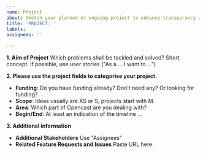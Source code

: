 ```yaml
---
name: Project
about: Sketch your planned or ongoing project to enhance transparancy and allow others to join where desired. 
title: 'PROJECT: '
labels: 
assignees: ''

---
```


<!-- 
Projects for roadmap purposes only. Please do not post bug reports, issues, questions or feature request. 
Your project will have "PROJECT:" in the title automatically to increase clarity. -->

**1. Aim of Project**
Which problems shall be tackled and solved? Short concept. If possible, use user stories ("As a ... I want to ...")

**2. Please use the project fields to categorise your project.**
- **Funding**: Do you have funding already? Don't need any? Or looking for funding?
- **Scope**: Ideas usually are XS or S, projects start with M.
- **Area**: Which part of Opencast are you dealing with?
- **Begin/End**: At least an indication of the timeline ...

**3. Additional information**
- **Additional Stakeholders** Use "Assignees"
- **Related Feature Requests and Issues** Paste URL here.

